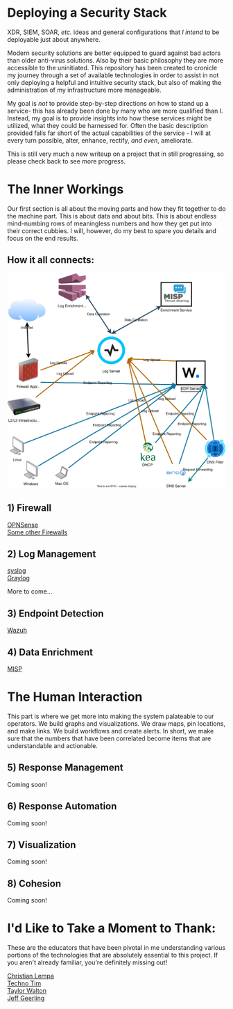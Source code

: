# Deploying a Security Stack
XDR, SIEM, SOAR, *etc.* ideas and general configurations that *I intend* to be deployable just about anywhere.

Modern security solutions are better equipped to guard against bad actors than older anti-virus solutions. Also by their basic philosophy they are more accessible to the uninitiated. This repository has been created to cronicle my journey through a set of available technologies in order to assist in not only deploying a helpful and intuitive security stack, but also of making the administration of my infrastructure more manageable.

My goal is *not* to provide step-by-step directions on how to stand up a service- this has already been done by many who are more qualified than I. Instead, my goal is to provide insights into how these services might be utilized, what they could be harnessed for. Often the basic description provided falls far short of the actual capabilities of the service - I will at every turn possible, alter, enhance, rectify, *and even*, ameliorate.

This is still very much a new writeup on a project that in still progressing, so please check back to see more progress.

# The Inner Workings

Our first section is all about the moving parts and how they fit together to do the machine part. This is about data and about bits. This is about endless mind-numbing rows of meaningless numbers and how they get put into their correct cubbies. I will, however, do my best to spare you details and focus on the end results.

## How it all connects:
![](flow.drawio.svg)

## 1) Firewall
[OPNSense](firewall/opnsense.md)  
[Some other Firewalls](firewalls/other.md)  

## 2) Log Management
[syslog](logging/syslog.md)  
[Graylog](logging/graylog.md)    
<!---
[Events](logging/windows-events.md)
--->More to come...

## 3) Endpoint Detection
[Wazuh](wazuh/wazuh.md)

## 4) Data Enrichment
[MISP](misp/misp.md)

# The Human Interaction

This part is where we get more into making the system palateable to our operators. We build graphs and visualizations. We draw maps, pin locations, and make links. We build workflows and create alerts. In short, we make sure that the numbers that have been correlated become items that are understandable and actionable.

## 5) Response Management
<!---
[IRIS](dfir-iris/dfir-iris.md)
--->Coming soon!

## 6) Response Automation
<!---
[n8n](automation/n8n.md)
[shuffle](automation/shuffle.md)
--->Coming soon!

## 7) Visualization
<!---
[grafana](grafana/grafana.md)
--->Coming soon!

## 8) Cohesion 
<!---
[Copilot](copilot/copilot.md)
--->Coming soon!

# I'd Like to Take a Moment to Thank:
These are the educators that have been pivotal in me understanding various portions of the technologies that are absolutely essential to this project. If you aren't already familiar, you're definitely missing out!

[Christian Lempa](https://github.com/ChristianLempa)  
[Techno Tim](https://technotim.live/)  
[Taylor Walton](https://www.youtube.com/@taylorwalton_socfortress)  
[Jeff Geerling](https://www.jeffgeerling.com/)  
